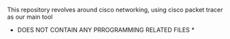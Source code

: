 This repository revolves around cisco networking, using cisco packet tracer as our main tool
* DOES NOT CONTAIN ANY PRROGRAMMING RELATED FILES *
